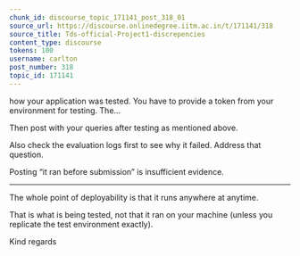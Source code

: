 ```yaml
---
chunk_id: discourse_topic_171141_post_318_01
source_url: https://discourse.onlinedegree.iitm.ac.in/t/171141/318
source_title: Tds-official-Project1-discrepencies
content_type: discourse
tokens: 100
username: carlton
post_number: 318
topic_id: 171141
---
```


 how your application was tested. 
You have to provide a token from your environment for testing. 
The…

Then post with your queries after testing as mentioned above.

Also check the evaluation logs first to see why it failed. Address that question.

Posting “it ran before submission” is insufficient evidence.

---

The whole point of deployability is that it runs anywhere at anytime.

That is what is being tested, not that it ran on your machine (unless you replicate the test environment exactly).

Kind regards
